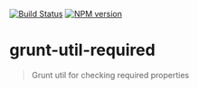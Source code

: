 [![Build Status](https://travis-ci.org/mikaelkaron/grunt-util-required.png)](https://travis-ci.org/mikaelkaron/grunt-util-required)
[![NPM version](https://badge.fury.io/js/grunt-util-required.png)](http://badge.fury.io/js/grunt-util-required)

# grunt-util-required

> Grunt util for checking required properties
